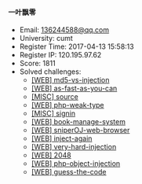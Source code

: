 #### 一叶飘零  

* Email: 136244588@qq.com  
* University: cumt  
* Register Time: 2017-04-13 15:58:13  
* Register IP: 120.195.97.62  
* Score: 1811  
* Solved challenges: 
  * [[WEB] md5-vs-injection](https://github.com/SniperOJ/Challenges/blob/master/WEB/md5-vs-injection.json)  
  * [[WEB] as-fast-as-you-can](https://github.com/SniperOJ/Challenges/blob/master/WEB/as-fast-as-you-can.json)  
  * [[MISC] source](https://github.com/SniperOJ/Challenges/blob/master/MISC/source.json)  
  * [[WEB] php-weak-type](https://github.com/SniperOJ/Challenges/blob/master/WEB/php-weak-type.json)  
  * [[MISC] signin](https://github.com/SniperOJ/Challenges/blob/master/MISC/signin.json)  
  * [[WEB] book-manage-system](https://github.com/SniperOJ/Challenges/blob/master/WEB/book-manage-system.json)  
  * [[WEB] sniperOJ-web-browser](https://github.com/SniperOJ/Challenges/blob/master/WEB/sniperOJ-web-browser.json)  
  * [[WEB] inject-again](https://github.com/SniperOJ/Challenges/blob/master/WEB/inject-again.json)  
  * [[WEB] very-hard-injection](https://github.com/SniperOJ/Challenges/blob/master/WEB/very-hard-injection.json)  
  * [[WEB] 2048](https://github.com/SniperOJ/Challenges/blob/master/WEB/2048.json)  
  * [[WEB] php-object-injection](https://github.com/SniperOJ/Challenges/blob/master/WEB/php-object-injection.json)  
  * [[WEB] guess-the-code](https://github.com/SniperOJ/Challenges/blob/master/WEB/guess-the-code.json)  
